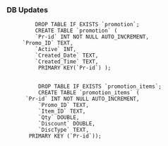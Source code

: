 ### DB Updates

             DROP TABLE IF EXISTS `promotion`;
             CREATE TABLE `promotion` (
             `Pr-id` INT NOT NULL AUTO_INCREMENT,
	     `Promo_ID` TEXT,
             `Active` INT,
             `Created_Date` TEXT,
             `Created_Time` TEXT,
              PRIMARY KEY(`Pr-id`) );

 
              DROP TABLE IF EXISTS `promotion_items`;
              CREATE TABLE `promotion_items` (
	      `Pr-id` INT NOT NULL AUTO_INCREMENT,
              `Promo_ID` TEXT,
              `Item_ID` TEXT,
              `Qty` DOUBLE,
              `Discount` DOUBLE,
              `DiscType` TEXT,
	       PRIMARY KEY (`Pr-id`));

